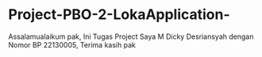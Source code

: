 # Project-PBO-2-LokaApplication-
Assalamualaikum pak, Ini Tugas Project Saya M Dicky Desriansyah dengan Nomor BP 22130005, Terima kasih pak
